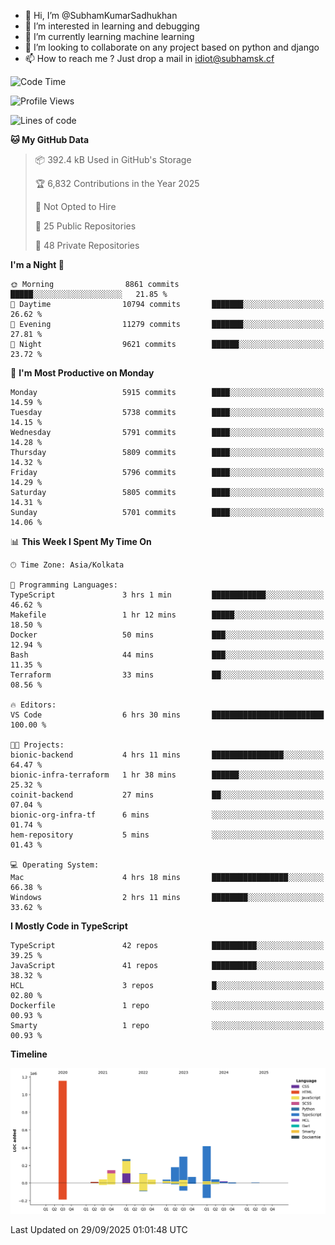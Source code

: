 - 👋 Hi, I’m @SubhamKumarSadhukhan
- 👀 I’m interested in learning and debugging
- 🌱 I’m currently learning machine learning
- 💞️ I’m looking to collaborate on any project based on python and django
- 📫 How to reach me ?
      Just drop a mail in idiot@subhamsk.cf

<!---
SubhamKumarSadhukhan/SubhamKumarSadhukhan is a ✨ special ✨ repository because its `README.md` (this file) appears on your GitHub profile.
You can click the Preview link to take a look at your changes.
--->


<!--START_SECTION:waka-->
![Code Time](http://img.shields.io/badge/Code%20Time-3%2C086%20hrs%2053%20mins-blue)

![Profile Views](http://img.shields.io/badge/Profile%20Views-7-blue)

![Lines of code](https://img.shields.io/badge/From%20Hello%20World%20I%27ve%20Written-2.8%20million%20lines%20of%20code-blue)

**🐱 My GitHub Data** 

> 📦 392.4 kB Used in GitHub's Storage 
 > 
> 🏆 6,832 Contributions in the Year 2025
 > 
> 🚫 Not Opted to Hire
 > 
> 📜 25 Public Repositories 
 > 
> 🔑 48 Private Repositories 
 > 
**I'm a Night 🦉** 

```text
🌞 Morning                8861 commits        █████░░░░░░░░░░░░░░░░░░░░   21.85 % 
🌆 Daytime                10794 commits       ███████░░░░░░░░░░░░░░░░░░   26.62 % 
🌃 Evening                11279 commits       ███████░░░░░░░░░░░░░░░░░░   27.81 % 
🌙 Night                  9621 commits        ██████░░░░░░░░░░░░░░░░░░░   23.72 % 
```
📅 **I'm Most Productive on Monday** 

```text
Monday                   5915 commits        ████░░░░░░░░░░░░░░░░░░░░░   14.59 % 
Tuesday                  5738 commits        ████░░░░░░░░░░░░░░░░░░░░░   14.15 % 
Wednesday                5791 commits        ████░░░░░░░░░░░░░░░░░░░░░   14.28 % 
Thursday                 5809 commits        ████░░░░░░░░░░░░░░░░░░░░░   14.32 % 
Friday                   5796 commits        ████░░░░░░░░░░░░░░░░░░░░░   14.29 % 
Saturday                 5805 commits        ████░░░░░░░░░░░░░░░░░░░░░   14.31 % 
Sunday                   5701 commits        ████░░░░░░░░░░░░░░░░░░░░░   14.06 % 
```


📊 **This Week I Spent My Time On** 

```text
🕑︎ Time Zone: Asia/Kolkata

💬 Programming Languages: 
TypeScript               3 hrs 1 min         ████████████░░░░░░░░░░░░░   46.62 % 
Makefile                 1 hr 12 mins        █████░░░░░░░░░░░░░░░░░░░░   18.50 % 
Docker                   50 mins             ███░░░░░░░░░░░░░░░░░░░░░░   12.94 % 
Bash                     44 mins             ███░░░░░░░░░░░░░░░░░░░░░░   11.35 % 
Terraform                33 mins             ██░░░░░░░░░░░░░░░░░░░░░░░   08.56 % 

🔥 Editors: 
VS Code                  6 hrs 30 mins       █████████████████████████   100.00 % 

🐱‍💻 Projects: 
bionic-backend           4 hrs 11 mins       ████████████████░░░░░░░░░   64.47 % 
bionic-infra-terraform   1 hr 38 mins        ██████░░░░░░░░░░░░░░░░░░░   25.32 % 
coinit-backend           27 mins             ██░░░░░░░░░░░░░░░░░░░░░░░   07.04 % 
bionic-org-infra-tf      6 mins              ░░░░░░░░░░░░░░░░░░░░░░░░░   01.74 % 
hem-repository           5 mins              ░░░░░░░░░░░░░░░░░░░░░░░░░   01.43 % 

💻 Operating System: 
Mac                      4 hrs 18 mins       █████████████████░░░░░░░░   66.38 % 
Windows                  2 hrs 11 mins       ████████░░░░░░░░░░░░░░░░░   33.62 % 
```

**I Mostly Code in TypeScript** 

```text
TypeScript               42 repos            ██████████░░░░░░░░░░░░░░░   39.25 % 
JavaScript               41 repos            ██████████░░░░░░░░░░░░░░░   38.32 % 
HCL                      3 repos             █░░░░░░░░░░░░░░░░░░░░░░░░   02.80 % 
Dockerfile               1 repo              ░░░░░░░░░░░░░░░░░░░░░░░░░   00.93 % 
Smarty                   1 repo              ░░░░░░░░░░░░░░░░░░░░░░░░░   00.93 % 
```



**Timeline**

![Lines of Code chart](https://raw.githubusercontent.com/SubhamKumarSadhukhan/SubhamKumarSadhukhan/main/assets/bar_graph.png)


 Last Updated on 29/09/2025 01:01:48 UTC
<!--END_SECTION:waka-->
